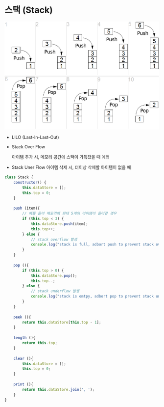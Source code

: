 # 스택 \(Stack\)

![](../../.gitbook/assets/image%20%289%29.png)

* LILO \(Last-In-Last-Out\)
* Stack Over Flow

  아이템 추가 시, 메모리 공간에 스택이 가득찼을 때 에러

* Stack Uner Flow 아이템 삭제 시, 더이상 삭제할 아이템이 없을 때

```javascript
class Stack {
    constructor() {
        this.dataStore = [];
        this.top = 0;
    }

    push (item){
        // 예를 들어 메모리에 최대 5개의 아이템이 들어갈 경우
        if (this.top < 3) {
            this.dataStore.push(item);
            this.top++;
        } else {
            // stack overflow 발생
            console.log("stack is full, adbort push to prevent stack overflow");
        }
    }

    pop (){
        if (this.top > 0) {
            this.dataStore.pop();
            this.top--;
        } else {
            // stack underflow 발생
            console.log("stack is emtpy, adbort pop to prevent stack underflow");
        }
    }

    peek (){
        return this.dataStore[this.top - 1];
    }

    length (){
        return this.top;
    }

    clear (){
        this.dataStore = [];
        this.top = 0;
    }

    print (){
        return this.dataStore.join(', ');
    }
}
```



